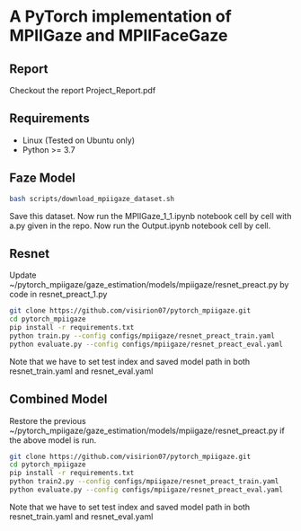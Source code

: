 # A PyTorch implementation of MPIIGaze and MPIIFaceGaze

## Report
Checkout the report Project_Report.pdf

## Requirements

* Linux (Tested on Ubuntu only)
* Python >= 3.7



## Faze Model


```bash
bash scripts/download_mpiigaze_dataset.sh
```
Save this dataset. 
Now run the MPIIGaze_1_1.ipynb notebook cell by cell with a.py given in the repo. 
Now run the Output.ipynb notebook cell by cell.

## Resnet
Update ~/pytorch_mpiigaze/gaze_estimation/models/mpiigaze/resnet_preact.py by code in resnet_preact_1.py
```bash
git clone https://github.com/visirion07/pytorch_mpiigaze.git
cd pytorch_mpiigaze
pip install -r requirements.txt
python train.py --config configs/mpiigaze/resnet_preact_train.yaml
python evaluate.py --config configs/mpiigaze/resnet_preact_eval.yaml
```

Note that we have to set test index and saved model path in both resnet_train.yaml and resnet_eval.yaml


## Combined Model


Restore the previous ~/pytorch_mpiigaze/gaze_estimation/models/mpiigaze/resnet_preact.py if the above model is run.
```bash
git clone https://github.com/visirion07/pytorch_mpiigaze.git
cd pytorch_mpiigaze
pip install -r requirements.txt
python train2.py --config configs/mpiigaze/resnet_preact_train.yaml
python evaluate.py --config configs/mpiigaze/resnet_preact_eval.yaml
```

Note that we have to set test index and saved model path in both resnet_train.yaml and resnet_eval.yaml





